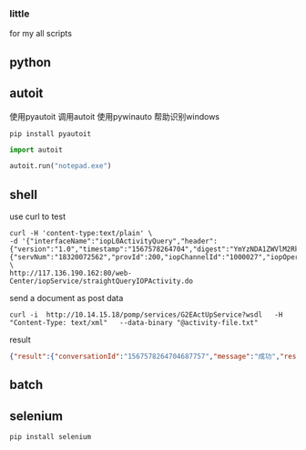 ### little 
for my all scripts

## python

## autoit
使用pyautoit 调用autoit
使用pywinauto 帮助识别windows 
```shell script
pip install pyautoit
```

```python
import autoit

autoit.run("notepad.exe")
```
## shell
use curl to test
```shell script
curl -H 'content-type:text/plain' \
-d '{"interfaceName":"iopL0ActivityQuery","header":{"version":"1.0","timestamp":"1567578264704","digest":"YmYzNDA1ZWVlM2RkN2M1YmY0ZGNmNjg4YWE0NTc3M2Y=","conversationId":"1567578264704687757"},"data":{"servNum":"18320072562","provId":200,"iopChannelId":"1000027","iopOperationPositionId":"017052008513"}}' \
http://117.136.190.162:80/web-Center/iopService/straightQueryIOPActivity.do
```
send a document as post data
```shell script
curl -i  http://10.14.15.18/pomp/services/G2EActUpService?wsdl   -H "Content-Type: text/xml"   --data-binary "@activity-file.txt"
```

result
```json
{"result":{"conversationId":"1567578264704687757","message":"成功","responseCode":"0000","productInfo":{"activityId":"YX0000000010092172020062904589","marketingType":"","src":"http://www.10086.cn/publiczone/uploadBaseDir/content/jpg/20200629/202006291048126974H3.jpg","price":"","markDesc":"广东测试0629b","name":"广东测试0629b","actionUrl":"http://www.10086.cn/?WT.ac_id=&WT.ac_id=1001_2200001_220000110002_YX0000000010092172020062904589_10_8513","picName":"","subActivityId":"YX0000000010092172020062904589_10_8513","provId":"200","contentType":"标准活动"}}}

```
## batch

## selenium
```shell script
pip install selenium
```
